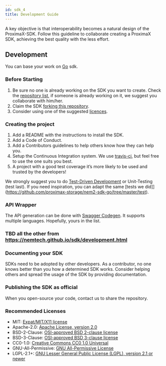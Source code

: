 ```yaml
---
id: sdk_4
title: Development Guide
---
```


A key objective is that interoperability becomes a natural design of the ProximaX-SDK. Follow this guideline to collaborate creating a ProximaX SDK, achieving the best quality with the less effort.

## Development

You can base your work on [Go](https://github.com/proximax-storage/nem2-sdk-go) sdk.


### Before Starting

1. Be sure no one is already working on the SDK you want to create. Check the [repository list](./sdk_3.md), if someone is already working on it, we suggest you collaborate with him/her.
2. Claim the SDK [forking this repository](https://help.github.com/articles/creating-a-pull-request/).
3. Consider using one of the suggested [licences](#recommended-licenses).


### Creating the project

1. Add a README with the instructions to install the SDK.
2. Add a Code of Conduct.
3. Add a Contributors guidelines to help others know how they can help you.
4. Setup the Continuous Integration system. We use [travis-ci](https://travis-ci.org/), but feel free to use the one suits you best.
5. A project with a good test coverage it’s more likely to be used and trusted by the developers!

We strongly suggest you to do [Test-Driven Development](https://en.wikipedia.org/wiki/Test-driven_development) or Unit-Testing (test last). If you need inspiration, you can adapt the same [tests we did]](https://github.com/proximax-storage/nem2-sdk-go/tree/master/test).


### API Wrapper

The API generation can be done with [Swagger Codegen](https://swagger.io/tools/swagger-codegen/). It supports multiple languages. Hopefully, yours in the list.

### TBD all the other from https://nemtech.github.io/sdk/development.html


### Documenting your SDK

SDKs need to be adopted by other developers. As a contributor, no one knows better than you how a determined SDK works. Consider helping others and spread the usage of the SDK by providing documentation.


### Publishing the SDK as official

When you open-source your code, contact us to share the repository.


### Recommended Licenses

 - MIT: [Expat/MIT/X11 license](https://opensource.org/licenses/MIT)
 - Apache-2.0: [Apache License, version 2.0](http://www.apache.org/licenses/LICENSE-2.0)
 - BSD-2-Clause: [OSI-approved BSD 2-clause license](https://opensource.org/licenses/BSD-2-Clause)
 - BSD-3-Clause: [OSI-approved BSD 3-clause license](https://opensource.org/licenses/BSD-3-Clause)
 - CC0-1.0: [Creative Commons CC0 1.0 Universal](https://creativecommons.org/publicdomain/zero/1.0/<Paste>)
 - GNU-All-Permissive: [GNU All-Permissive License](http://www.gnu.org/prep/maintain/html_node/License-Notices-for-Other-Files.html)
 - LGPL-2.1+: [GNU Lesser General Public License (LGPL), version 2.1 or newer](http://www.gnu.org/licenses/old-licenses/lgpl-2.1.en.html)


